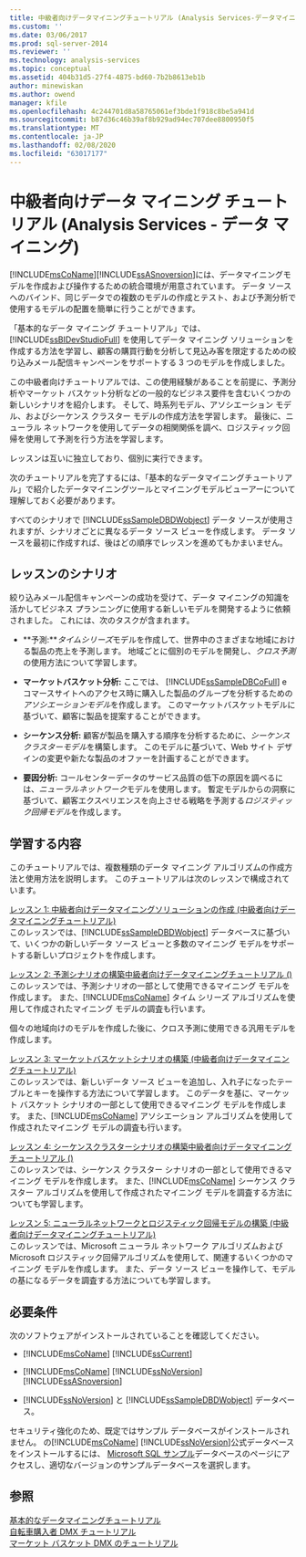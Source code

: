 ```yaml
---
title: 中級者向けデータマイニングチュートリアル (Analysis Services-データマイニング) |Microsoft Docs
ms.custom: ''
ms.date: 03/06/2017
ms.prod: sql-server-2014
ms.reviewer: ''
ms.technology: analysis-services
ms.topic: conceptual
ms.assetid: 404b31d5-27f4-4875-bd60-7b2b8613eb1b
author: minewiskan
ms.author: owend
manager: kfile
ms.openlocfilehash: 4c244701d8a58765061ef3bde1f918c8be5a941d
ms.sourcegitcommit: b87d36c46b39af8b929ad94ec707dee8800950f5
ms.translationtype: MT
ms.contentlocale: ja-JP
ms.lasthandoff: 02/08/2020
ms.locfileid: "63017177"
---
```

# <a name="intermediate-data-mining-tutorial-analysis-services---data-mining"></a>中級者向けデータ マイニング チュートリアル (Analysis Services - データ マイニング)
  [!INCLUDE[msCoName](../includes/msconame-md.md)][!INCLUDE[ssASnoversion](../includes/ssasnoversion-md.md)]には、データマイニングモデルを作成および操作するための統合環境が用意されています。 データ ソースへのバインド、同じデータでの複数のモデルの作成とテスト、および予測分析で使用するモデルの配置を簡単に行うことができます。  
  
 「基本的なデータ マイニング チュートリアル」では、[!INCLUDE[ssBIDevStudioFull](../includes/ssbidevstudiofull-md.md)] を使用してデータ マイニング ソリューションを作成する方法を学習し、顧客の購買行動を分析して見込み客を限定するための絞り込みメール配信キャンペーンをサポートする 3 つのモデルを作成しました。  
  
 この中級者向けチュートリアルでは、この使用経験があることを前提に、予測分析やマーケット バスケット分析などの一般的なビジネス要件を含むいくつかの新しいシナリオを紹介します。 そして、時系列モデル、アソシエーション モデル、およびシーケンス クラスター モデルの作成方法を学習します。 最後に、ニューラル ネットワークを使用してデータの相関関係を調べ、ロジスティック回帰を使用して予測を行う方法を学習します。  
  
 レッスンは互いに独立しており、個別に実行できます。  
  
 次のチュートリアルを完了するには、「基本的なデータマイニングチュートリアル」で紹介したデータマイニングツールとマイニングモデルビューアーについて理解しておく必要があります。  
  
 すべてのシナリオで [!INCLUDE[ssSampleDBDWobject](../includes/sssampledbdwobject-md.md)] データ ソースが使用されますが、シナリオごとに異なるデータ ソース ビューを作成します。 データ ソースを最初に作成すれば、後はどの順序でレッスンを進めてもかまいません。  
  
## <a name="lesson-scenarios"></a>レッスンのシナリオ  
 絞り込みメール配信キャンペーンの成功を受けて、データ マイニングの知識を活かしてビジネス プランニングに使用する新しいモデルを開発するように依頼されました。 これには、次のタスクが含まれます。  
  
-   **予測:***タイムシリーズ*モデルを作成して、世界中のさまざまな地域における製品の売上を予測します。 地域ごとに個別のモデルを開発し、*クロス予測*の使用方法について学習します。  
  
-   **マーケットバスケット分析:** ここでは、 [!INCLUDE[ssSampleDBCoFull](../includes/sssampledbcofull-md.md)] e コマースサイトへのアクセス時に購入した製品のグループを分析するための*アソシエーションモデル*を作成します。 このマーケットバスケットモデルに基づいて、顧客に製品を提案することができます。  
  
-   **シーケンス分析:** 顧客が製品を購入する順序を分析するために、*シーケンスクラスターモデル*を構築します。 このモデルに基づいて、Web サイト デザインの変更や新たな製品のオファーを計画することができます。  
  
-   **要因分析:** コールセンターデータのサービス品質の低下の原因を調べるには、*ニューラルネットワーク*モデルを使用します。 暫定モデルからの洞察に基づいて、顧客エクスペリエンスを向上させる戦略を予測する*ロジスティック回帰モデル*を作成します。  
  
## <a name="what-you-will-learn"></a>学習する内容  
 このチュートリアルでは、複数種類のデータ マイニング アルゴリズムの作成方法と使用方法を説明します。 このチュートリアルは次のレッスンで構成されています。  
  
 [レッスン 1: 中級者向けデータマイニングソリューションの作成 &#40;中級者向けデータマイニングチュートリアル&#41;](../../2014/tutorials/lesson-1-create-solution-intermediate-data-mining-tutorial.md)  
 このレッスンでは、[!INCLUDE[ssSampleDBDWobject](../includes/sssampledbdwobject-md.md)] データベースに基づいて、いくつかの新しいデータ ソース ビューと多数のマイニング モデルをサポートする新しいプロジェクトを作成します。  
  
 [レッスン 2: 予測シナリオの構築中級者向けデータマイニングチュートリアル &#40;&#41;](../../2014/tutorials/lesson-2-building-a-forecasting-scenario-intermediate-data-mining-tutorial.md)  
 このレッスンでは、予測シナリオの一部として使用できるマイニング モデルを作成します。 また、[!INCLUDE[msCoName](../includes/msconame-md.md)] タイム シリーズ アルゴリズムを使用して作成されたマイニング モデルの調査も行います。  
  
 個々の地域向けのモデルを作成した後に、クロス予測に使用できる汎用モデルを作成します。  
  
 [レッスン 3: マーケットバスケットシナリオの構築 &#40;中級者向けデータマイニングチュートリアル&#41;](../../2014/tutorials/lesson-3-building-a-market-basket-scenario-intermediate-data-mining-tutorial.md)  
 このレッスンでは、新しいデータ ソース ビューを追加し、入れ子になったテーブルとキーを操作する方法について学習します。 このデータを基に、マーケット バスケット シナリオの一部として使用できるマイニング モデルを作成します。 また、[!INCLUDE[msCoName](../includes/msconame-md.md)] アソシエーション アルゴリズムを使用して作成されたマイニング モデルの調査も行います。  
  
 [レッスン 4: シーケンスクラスターシナリオの構築中級者向けデータマイニングチュートリアル &#40;&#41;](../../2014/tutorials/lesson-4-build-sequence-clustering-scenario-intermediate-data-mining.md)  
 このレッスンでは、シーケンス クラスター シナリオの一部として使用できるマイニング モデルを作成します。 また、[!INCLUDE[msCoName](../includes/msconame-md.md)] シーケンス クラスター アルゴリズムを使用して作成されたマイニング モデルを調査する方法についても学習します。  
  
 [レッスン 5: ニューラルネットワークとロジスティック回帰モデルの構築 &#40;中級者向けデータマイニングチュートリアル&#41;](../../2014/tutorials/lesson-5-build-models-intermediate-data-mining-tutorial.md)  
 このレッスンでは、Microsoft ニューラル ネットワーク アルゴリズムおよび Microsoft ロジスティック回帰アルゴリズムを使用して、関連するいくつかのマイニング モデルを作成します。 また、データ ソース ビューを操作して、モデルの基になるデータを調査する方法についても学習します。  
  
## <a name="requirements"></a>必要条件  
 次のソフトウェアがインストールされていることを確認してください。  
  
-   [!INCLUDE[msCoName](../includes/msconame-md.md)] [!INCLUDE[ssCurrent](../includes/sscurrent-md.md)]  
  
-   [!INCLUDE[msCoName](../includes/msconame-md.md)] [!INCLUDE[ssNoVersion](../includes/ssnoversion-md.md)] [!INCLUDE[ssASnoversion](../includes/ssasnoversion-md.md)]  
  
-   
  [!INCLUDE[ssNoVersion](../includes/ssnoversion-md.md)] と [!INCLUDE[ssSampleDBDWobject](../includes/sssampledbdwobject-md.md)] データベース。  
  
 セキュリティ強化のため、既定ではサンプル データベースがインストールされません。 の[!INCLUDE[msCoName](../includes/msconame-md.md)] [!INCLUDE[ssNoVersion](../includes/ssnoversion-md.md)]公式データベースをインストールするには、 [Microsoft SQL サンプル](https://go.microsoft.com/fwlink/?LinkId=88417)データベースのページにアクセスし、適切なバージョンのサンプルデータベースを選択します。  
  
## <a name="see-also"></a>参照  
 [基本的なデータマイニングチュートリアル](../../2014/tutorials/basic-data-mining-tutorial.md)   
 [自転車購入者 DMX チュートリアル](../../2014/tutorials/bike-buyer-dmx-tutorial.md)   
 [マーケット バスケット DMX のチュートリアル](../../2014/tutorials/market-basket-dmx-tutorial.md)  
  
  
